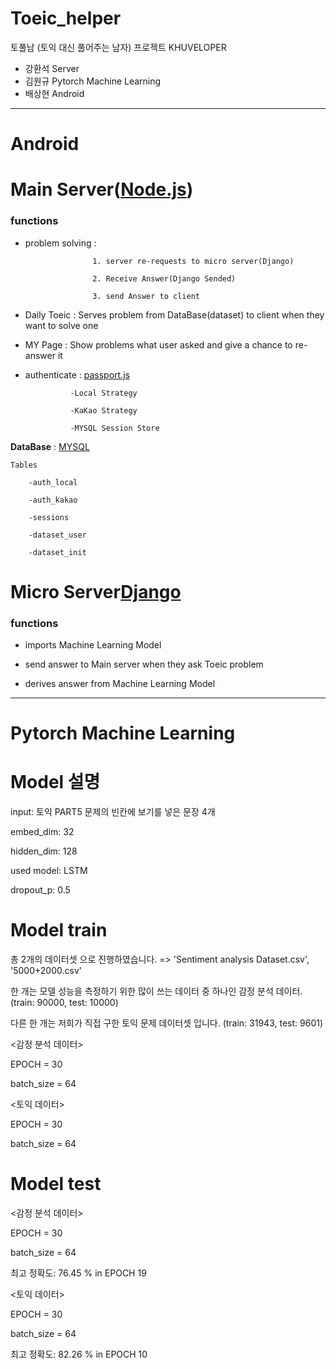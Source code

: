 # Toeic_helper
토풀남 (토익 대신 풀어주는 남자) 프로젝트 KHUVELOPER

* 강환석 Server
* 김원규 Pytorch Machine Learning
* 배상현 Android
---
# Android
# Main Server([Node.js](https://nodejs.org/ko/))
### __functions__

* problem solving : 

                     1. server re-requests to micro server(Django) 
                     
                     2. Receive Answer(Django Sended)
                     
                     3. send Answer to client
                  
* Daily Toeic : Serves problem from DataBase(dataset) to client when they want to solve one

* MY Page : Show problems what user asked and give a chance to re-answer it

* authenticate : [passport.js](http://www.passportjs.org/) 

                -Local Strategy
                
                -KaKao Strategy
                
                -MYSQL Session Store
                
__DataBase__ : [MYSQL](https://www.mysql.com/)

    Tables

        -auth_local
      
        -auth_kakao
      
        -sessions
      
        -dataset_user
      
        -dataset_init
      
# Micro Server[Django](https://www.djangoproject.com/)
 ### __functions__
  
  * imports Machine Learning Model
  
  * send answer to Main server when they ask Toeic problem
  
  * derives answer from Machine Learning Model
---
# Pytorch Machine Learning

# Model 설명
input: 토익 PART5 문제의 빈칸에 보기를 넣은 문장 4개

embed_dim: 32

hidden_dim: 128

used model: LSTM

dropout_p: 0.5


# Model train
총 2개의 데이터셋 으로 진행하였습니다. => 'Sentiment analysis Dataset.csv', '5000+2000.csv'

한 개는 모델 성능을 측정하기 위한 많이 쓰는 데이터 중 하나인 감정 분석 데이터. (train: 90000, test: 10000)

다른 한 개는 저희가 직접 구한 토익 문제 데이터셋 입니다. (train: 31943, test: 9601)

<감정 분석 데이터>

EPOCH = 30

batch_size = 64

<토익 데이터>

EPOCH = 30

batch_size = 64

# Model test

<감정 분석 데이터>

EPOCH = 30

batch_size = 64

최고 정확도: 76.45 % in EPOCH 19

<토익 데이터>

EPOCH = 30

batch_size = 64

최고 정확도: 82.26 % in EPOCH 10

